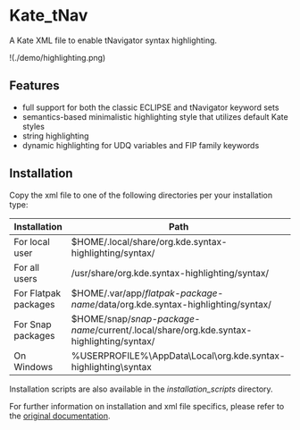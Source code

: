 # Kate_tNav

A Kate XML file to enable tNavigator syntax highlighting.

!(./demo/highlighting.png)

## Features

* full support for both the classic ECLIPSE and tNavigator keyword sets
* semantics-based minimalistic highlighting style that utilizes default Kate styles
* string highlighting
* dynamic highlighting for UDQ variables and FIP family keywords

## Installation

Copy the xml file to one of the following directories per your installation type:

| Installation         | Path                                                                                    |
| -------------------- | --------------------------------------------------------------------------------------- |
| For local user       | $HOME/.local/share/org.kde.syntax-highlighting/syntax/                                  |
| For all users        | /usr/share/org.kde.syntax-highlighting/syntax/                                          |
| For Flatpak packages | $HOME/.var/app/*flatpak-package-name*/data/org.kde.syntax-highlighting/syntax/          |
| For Snap packages    | $HOME/snap/*snap-package-name*/current/.local/share/org.kde.syntax-highlighting/syntax/ |
| On Windows           | %USERPROFILE%\AppData\Local\org.kde.syntax-highlighting\syntax                          |

Installation scripts are also available in the *installation_scripts* directory.

For further information on installation and xml file specifics, please refer to the [original documentation](https://docs.kde.org/stable5/en/kate/katepart/highlight.html).
